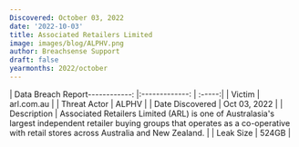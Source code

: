 ```yaml
---
Discovered: October 03, 2022
date: '2022-10-03'
title: Associated Retailers Limited
image: images/blog/ALPHV.png
author: Breachsense Support
draft: false
yearmonths: 2022/october
---
```


| Data Breach Report------------:     |:-------------:    | :-----:|
| Victim      | arl.com.au      | 
| Threat Actor      | ALPHV      | 
| Date Discovered      | Oct 03, 2022      | 
| Description      | Associated Retailers Limited (ARL) is one of Australasia's largest independent retailer buying groups that operates as a co-operative with retail stores across Australia and New Zealand.      | 
| Leak Size      | 524GB      | 

